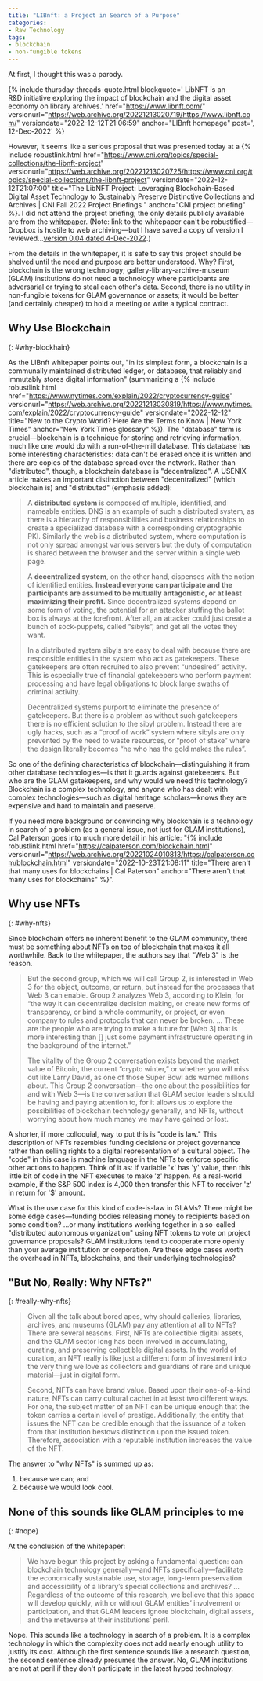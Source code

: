 ```yaml
---
title: "LIBnft: a Project in Search of a Purpose"
categories:
- Raw Technology
tags:
- blockchain
- non-fungible tokens
---
```


At first, I thought this was a parody. 

{% include thursday-threads-quote.html
blockquote=' LibNFT is an R&D initiative exploring the impact of blockchain and the digital asset economy on library archives.'
href="https://www.libnft.com/"
versionurl="https://web.archive.org/20221213020719/https://www.libnft.com/"
versiondate="2022-12-12T21:06:59"
anchor="LIBnft homepage"
post=', 12-Dec-2022'
%}

However, it seems like a serious proposal that was presented today at a {% include robustlink.html href="https://www.cni.org/topics/special-collections/the-libnft-project" versionurl="https://web.archive.org/20221213020725/https://www.cni.org/topics/special-collections/the-libnft-project" versiondate="2022-12-12T21:07:00" title="The LibNFT Project: Leveraging Blockchain-Based Digital Asset Technology to Sustainably Preserve Distinctive Collections and Archives | CNI Fall 2022 Project Briefings " anchor="CNI project briefing" %}. 
I did not attend the project briefing; the only details publicly available are from the <a href="https://www.dropbox.com/s/cocittjw7ikddw4/20221204-libnftwhitepaper-kmdames_mevans_d42.pdf?dl=0">whitepaper</a>. (Note: link to the whitepaper can't be robustified—Dropbox is hostile to web archiving—but I have saved a copy of version I reviewed...[version 0.04 dated 4-Dec-2022](https://dltj.org/assets/attachments/20221204-libnftwhitepaper-kmdames_mevans_d42.pdf).)

From the details in the whitepaper, it is safe to say this project should be shelved until the need and purpose are better understood. 
Why? 
First, blockchain is the wrong technology; gallery-library-archive-museum (GLAM) institutions do not need a technology where participants are adversarial or trying to steal each other's data. 
Second, there is no utility in non-fungible tokens for GLAM governance or assets; it would be better (and certainly cheaper) to hold a meeting or write a typical contract.

## Why Use Blockchain
{: #why-blockhain}

As the LIBnft whitepaper points out, "in its simplest form, a blockchain is a communally maintained distributed ledger, or database, that reliably and immutably stores digital information" (summarizing a {% include robustlink.html href="https://www.nytimes.com/explain/2022/cryptocurrency-guide" versionurl="https://web.archive.org/20221213030819/https://www.nytimes.com/explain/2022/cryptocurrency-guide" versiondate="2022-12-12" title="New to the Crypto World? Here Are the Terms to Know | New York Times" anchor="New York Times glossary" %}). 
The "database" term is crucial—blockchain is a technique for storing and retrieving information, much like one would do with a run-of-the-mill database. 
This database has some interesting characteristics: data can't be erased once it is written and there are copies of the database spread over the network. 
Rather than "distributed", though, a blockchain database is "decentralized". 
A USENIX article makes an important distinction between "decentralized" (which blockchain is) and "distributed" (emphasis added):

>A **distributed system** is composed of multiple, identified, and nameable entities.  DNS is an example of such a distributed system, as there is a hierarchy of responsibilities and business relationships to create a specialized database with a corresponding cryptographic PKI.  Similarly the web is a distributed system, where computation is not only spread amongst various servers but the duty of computation is shared between the browser and the server within a single web page.
>
>A **decentralized system**, on the other hand, dispenses with the notion of identified entities.  **Instead everyone can participate and the participants are assumed to be mutually antagonistic, or at least maximizing their profit.**  Since decentralized systems depend on some form of voting, the potential for an attacker stuffing the ballot box is always at the forefront.  After all, an attacker could just create a bunch of sock-puppets, called “sibyls”, and get all the votes they want.
>
>In a distributed system sibyls are easy to deal with because there are responsible entities in the system who act as gatekeepers.  These gatekeepers are often recruited to also prevent “undesired” activity.  This is especially true of financial gatekeepers who perform payment processing and have legal obligations to block large swaths of criminal activity.
>
>Decentralized systems purport to eliminate the presence of gatekeepers.  But there is a problem as without such gatekeepers there is no efficient solution to the sibyl problem.  Instead there are ugly hacks, such as a “proof of work” system where sibyls are only prevented by the need to waste resources, or “proof of stake” where the design literally becomes “he who has the gold makes the rules”.

So one of the defining characteristics of blockchain—distinguishing it from other database technologies—is that it guards against gatekeepers. 
But who are the GLAM gatekeepers, and why would we need this technology? 
Blockchain is a complex technology, and anyone who has dealt with complex technologies—such as digital heritage scholars—knows they are expensive and hard to maintain and preserve. 

If you need more background or convincing why blockchain is a technology in search of a problem (as a general issue, not just for GLAM institutions), Cal Paterson goes into much more detail in his article: "{% include robustlink.html href="https://calpaterson.com/blockchain.html" versionurl="https://web.archive.org/20221024010813/https://calpaterson.com/blockchain.html" versiondate="2022-10-23T21:08:11" title="There aren't that many uses for blockchains | Cal Paterson" anchor="There aren't that many uses for blockchains" %}".

## Why use NFTs
{: #why-nfts}

Since blockchain offers no inherent benefit to the GLAM community, there must be something about NFTs on top of blockchain that makes it all worthwhile. 
Back to the whitepaper, the authors say that "Web 3" is the reason.

>But the second group, which we will call Group 2, is interested in Web 3 for the object, outcome, or return, but instead for the processes that Web 3 can enable. Group 2 analyzes Web 3, according to Klein, for “the way it can decentralize decision making, or create new forms of transparency, or bind a whole community, or project, or even company to rules and protocols that can never be broken. ... These are the people who are trying to make a future for [Web 3] that is more interesting than [] just some payment infrastructure operating in the background of the internet.”
>
>The vitality of the Group 2 conversation exists beyond the market value of Bitcoin, the current “crypto winter,” or whether you will miss out like Larry David, as one of those Super Bowl ads warned millions about. This Group 2 conversation—the one about the possibilities for and with Web 3—is the conversation that GLAM sector leaders should be having and paying attention to, for it allows us to explore the possibilities of blockchain technology generally, and NFTs, without worrying about how much money we may have gained or lost.

A shorter, if more colloquial, way to put this is "code is law." 
This description of NFTs resembles funding decisions or project governance rather than selling rights to a digital representation of a cultural object. 
The "code" in this case is machine language in the NFTs to enforce specific other actions to happen. 
Think of it as: if variable 'x'  has 'y' value, then this little bit of code in the NFT executes to make 'z' happen. 
As a real-world example, if the S&P 500 index is 4,000 then transfer this NFT to receiver 'z' in return for '$' amount. 

What is the use case for this kind of code-is-law in GLAMs? 
There might be some edge cases—funding bodies releasing money to recipients based on some condition? ...or many institutions working together in a so-called "distributed autonomous organization" using NFT tokens to vote on project governance proposals?
GLAM institutions tend to cooperate more openly than your average institution or corporation. 
Are these edge cases worth the overhead in NFTs, blockchains, and their underlying technologies?

## "But No, Really: Why NFTs?"
{: #really-why-nfts}

>Given all the talk about bored apes, why should galleries, libraries, archives, and museums (GLAM) pay any attention at all to NFTs? There are several reasons. First, NFTs are collectible digital assets, and the GLAM sector long has been involved in accumulating, curating, and preserving collectible digital assets. In the world of curation, an NFT really is like just a different form of investment into the very thing we love as collectors and guardians of rare and unique material—just in digital form.
>
>Second, NFTs can have brand value. Based upon their one-of-a-kind nature, NFTs can carry cultural cachet in at least two different ways. For one, the subject matter of an NFT can be unique enough that the token carries a certain level of prestige. Additionally, the entity that issues the NFT can be credible enough that the issuance of a token from that institution bestows distinction upon the issued token. Therefore, association with a reputable institution increases the value of the NFT.

The answer to "why NFTs" is summed up as:

1. because we can; and
1. because we would look cool.

## None of this sounds like GLAM principles to me
{: #nope}

At the conclusion of the whitepaper:

>We have begun this project by asking a fundamental question: can blockchain technology generally—and NFTs specifically—facilitate the economically sustainable use, storage, long-term preservation and accessibility of a library’s special collections and archives? ... Regardless of the outcome of this research, we believe that this space will develop quickly, with or without GLAM entities’ involvement or participation, and that GLAM leaders ignore blockchain, digital assets, and the metaverse at their institutions’ peril.

Nope. 
This sounds like a technology in search of a problem. 
It is a complex technology in which the complexity does not add nearly enough utility to justify its cost. 
Although the first sentence sounds like a research question, the second sentence already presumes the answer. 
No, GLAM institutions are not at peril if they don't participate in the latest hyped technology.